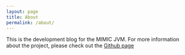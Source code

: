 ```yaml
---
layout: page
title: About
permalink: /about/
---
```


This is the development blog for the MIMIC JVM. For more information about the project, please check out the [Github page](https://github.com/jooles/mimic)